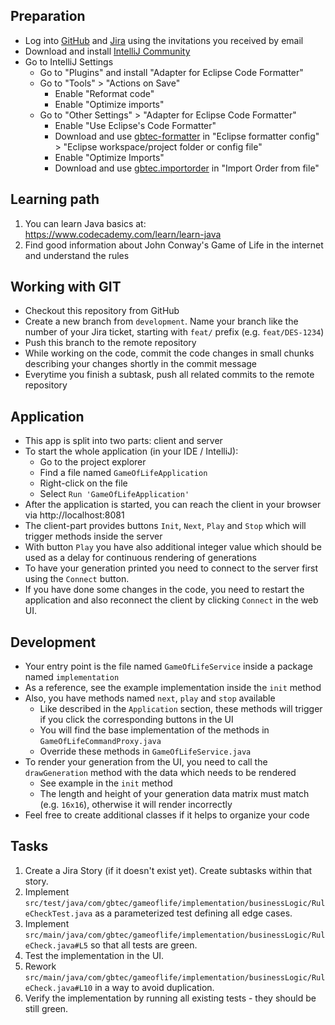## Preparation
* Log into [GitHub](https://github.com/gbtec-ag) and [Jira](https://gbtecag.atlassian.net/) using the invitations you received by email
* Download and install [IntelliJ Community](https://www.jetbrains.com/idea/download/#section=windows)
* Go to IntelliJ Settings
  * Go to "Plugins" and install "Adapter for Eclipse Code Formatter"
  * Go to "Tools" > "Actions on Save"
    * Enable "Reformat code"
    * Enable "Optimize imports"
  * Go to "Other Settings" > "Adapter for Eclipse Code Formatter"
    * Enable "Use Eclipse's Code Formatter"
    * Download and use [gbtec-formatter](https://github.com/gbtec-ag/biccloud-dev-tools/blob/master/eclipse/preferences/Java/Code%20Style/Formatter/gbtec-formatter.xml) in "Eclipse formatter config" > "Eclipse workspace/project folder or config file"
    * Enable "Optimize Imports"
    * Download and use [gbtec.importorder](https://github.com/gbtec-ag/biccloud-dev-tools/blob/master/eclipse/preferences/Java/Code%20Style/Organize%20Imports/gbtec.importorder) in "Import Order from file"

## Learning path
1. You can learn Java basics at:  
https://www.codecademy.com/learn/learn-java
2. Find good information about John Conway's Game of Life in the internet and understand the rules

## Working with GIT
* Checkout this repository from GitHub
* Create a new branch from `development`. Name your branch like the number of your Jira ticket, starting with `feat/` prefix (e.g. `feat/DES-1234`)
* Push this branch to the remote repository
* While working on the code, commit the code changes in small chunks describing your changes shortly in the commit message
* Everytime you finish a subtask, push all related commits to the remote repository

## Application
* This app is split into two parts: client and server
* To start the whole application (in your IDE / IntelliJ):
  * Go to the project explorer
  * Find a file named `GameOfLifeApplication`
  * Right-click on the file
  * Select `Run 'GameOfLifeApplication'`
* After the application is started, you can reach the client in your browser via http://localhost:8081
* The client-part provides buttons `Init`, `Next`, `Play` and `Stop` which will trigger methods inside the server
* With button `Play` you have also additional integer value which should be used as a delay for continuous rendering of generations
* To have your generation printed you need to connect to the server first using the `Connect` button.
* If you have done some changes in the code, you need to restart the application and also reconnect the client by clicking `Connect` in the web UI.

## Development
* Your entry point is the file named `GameOfLifeService` inside a package named `implementation`
* As a reference, see the example implementation inside the `init` method
* Also, you have methods named `next`, `play` and `stop` available
  * Like described in the `Application` section, these methods will trigger if you click the corresponding buttons in the UI
  * You will find the base implementation of the methods in `GameOfLifeCommandProxy.java`
  * Override these methods in `GameOfLifeService.java`
* To render your generation from the UI, you need to call the `drawGeneration` method with the data which needs to be rendered
  * See example in the `init` method
  * The length and height of your generation data matrix must match (e.g. `16x16`), otherwise it will render incorrectly
* Feel free to create additional classes if it helps to organize your code

## Tasks

1. Create a Jira Story (if it doesn't exist yet). Create subtasks within that story.
2. Implement `src/test/java/com/gbtec/gameoflife/implementation/businessLogic/RuleCheckTest.java` as a parameterized test defining all edge cases.
3. Implement `src/main/java/com/gbtec/gameoflife/implementation/businessLogic/RuleCheck.java#L5` so that all tests are green.
4. Test the implementation in the UI.
5. Rework `src/main/java/com/gbtec/gameoflife/implementation/businessLogic/RuleCheck.java#L10` in a way to avoid duplication.
6. Verify the implementation by running all existing tests - they should be still green.
